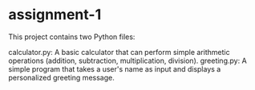 # assignment-1
This project contains two Python files:

calculator.py: A basic calculator that can perform simple arithmetic operations (addition, subtraction, multiplication, division).
greeting.py: A simple program that takes a user's name as input and displays a personalized greeting message.
